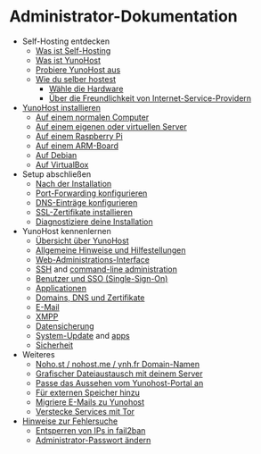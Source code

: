 # Administrator-Dokumentation

* Self-Hosting entdecken
    * [Was ist Self-Hosting](/selfhosting)
    * [Was ist YunoHost](/whatsyunohost)
    * [Probiere YunoHost aus](/try)
    * [Wie du selber hostest](howtohostyourself)
        * [Wähle die Hardware](/hardware)
        * [Über die Freundlichkeit von Internet-Service-Providern](/isp)
* [YunoHost installieren](/install)
    * [Auf einem normalen Computer](/install_iso)
    * [Auf einem eigenen oder virtuellen Server](/install_on_vps)
    * [Auf einem Raspberry Pi](/install_on_raspberry)
    * [Auf einem ARM-Board](/install_on_arm_board)
    * [Auf Debian](/install_on_debian)
    * [Auf VirtualBox](/install_on_virtualbox)
* Setup abschließen
    * [Nach der Installation](/postinstall)
    * [Port-Forwarding konfigurieren](/isp_box_config)
    * [DNS-Einträge konfigurieren](/dns_config)
    * [SSL-Zertifikate installieren](/certificate)
    * [Diagnostiziere deine Installation](/diagnostic)
* YunoHost kennenlernen
    * [Übersicht über YunoHost](/overview)
    * [Allgemeine Hinweise und Hilfestellungen](/guidelines)
    * [Web-Administrations-Interface](/admin)
    * [SSH](/ssh) and [command-line administration](/commandline)
    * [Benutzer und SSO (Single-Sign-On)](/users)
    * [Applicationen](/apps_overview)
    * [Domains, DNS und Zertifikate](/domains)
    * [E-Mail](/email)
    * [XMPP](/XMPP)
    * [Datensicherung](/backup)
    * [System-Update](/update) and [apps](/app_update)
    * [Sicherheit](/security)
* Weiteres
    * [Noho.st / nohost.me / ynh.fr Domain-Namen](/dns_nohost_me)
    * [Grafischer Dateiaustausch mit deinem Server](/filezilla)
    * [Passe das Aussehen vom Yunohost-Portal an](/theming)
    * [Für externen Speicher hinzu](/external_storage)
    * [Migriere E-Mails zu Yunohost](/email_migration)
    * [Verstecke Services mit Tor](/torhiddenservice)
* [Hinweise zur Fehlersuche](/troubleshooting_guide)
    * [Entsperren von IPs in fail2ban](/fail2ban)
    * [Administrator-Passwort ändern](/change_admin_password)
